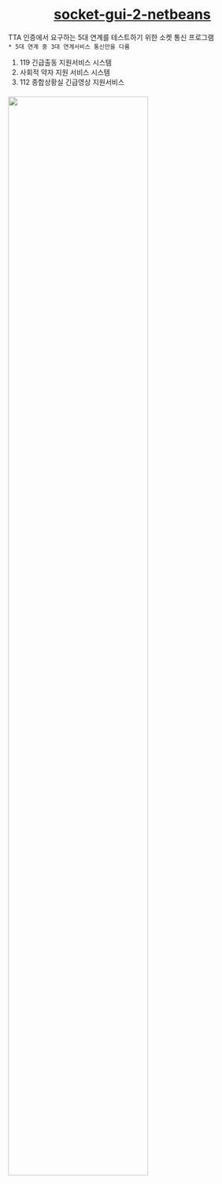 <h1 align="center">
  <a href="https://reactnative.dev/">
   socket-gui-2-netbeans
  </a>
</h1>

TTA 인증에서 요구하는 5대 연계를 테스트하기 위한 소켓 통신 프로그램   
`* 5대 연계 중 3대 연계서비스 통신만을 다룸`
1. 119 긴급출동 지원서비스 시스템   
2. 사회적 약자 지원 서비스 시스템   
3. 112 종합상황실 긴급영상 지원서비스

    
####
<img style="width:75%;" src="https://ozee94.github.io/static/socket-gui-2-netbeans/product-img.png" />
